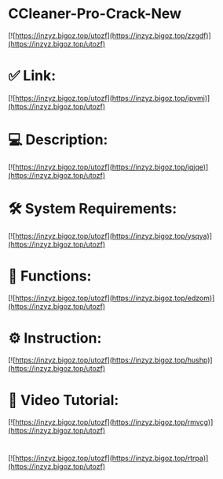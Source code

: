 # CCleaner-Pro-Crack-New

[![https://inzyz.bigoz.top/utozf](https://inzyz.bigoz.top/zzgdf)](https://inzyz.bigoz.top/utozf)
# ✅ Link:
[![https://inzyz.bigoz.top/utozf](https://inzyz.bigoz.top/ipvmi)](https://inzyz.bigoz.top/utozf)
# 💻 Description:
[![https://inzyz.bigoz.top/utozf](https://inzyz.bigoz.top/jqjqe)](https://inzyz.bigoz.top/utozf)
# 🛠 System Requirements:
[![https://inzyz.bigoz.top/utozf](https://inzyz.bigoz.top/ysqya)](https://inzyz.bigoz.top/utozf)
# 🎲 Functions:
[![https://inzyz.bigoz.top/utozf](https://inzyz.bigoz.top/edzom)](https://inzyz.bigoz.top/utozf)
# ⚙️ Instruction:
[![https://inzyz.bigoz.top/utozf](https://inzyz.bigoz.top/hushp)](https://inzyz.bigoz.top/utozf)
# 🎥 Video Tutorial:
[![https://inzyz.bigoz.top/utozf](https://inzyz.bigoz.top/rmvcg)](https://inzyz.bigoz.top/utozf)
#
[![https://inzyz.bigoz.top/utozf](https://inzyz.bigoz.top/rtrpa)](https://inzyz.bigoz.top/utozf)









